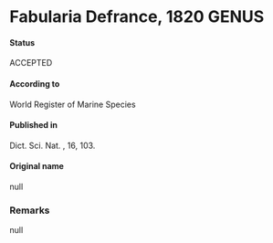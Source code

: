 Fabularia Defrance, 1820 GENUS
=======

#### Status
ACCEPTED

#### According to
World Register of Marine Species

#### Published in
Dict. Sci. Nat. , 16, 103.

#### Original name
null

### Remarks
null
